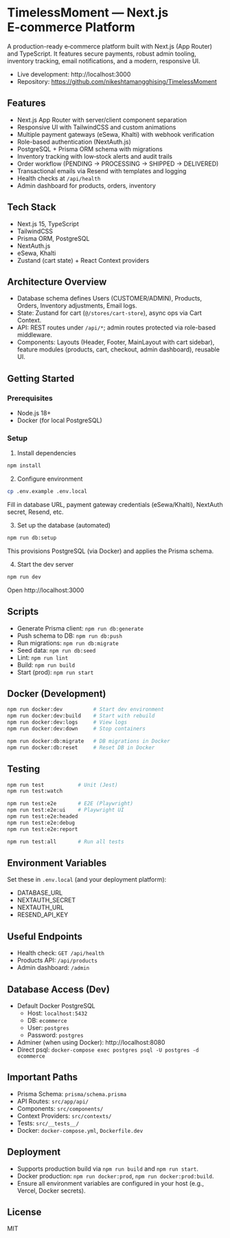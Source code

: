 # TimelessMoment — Next.js E‑commerce Platform

A production-ready e‑commerce platform built with Next.js (App Router) and TypeScript. It features secure payments, robust admin tooling, inventory tracking, email notifications, and a modern, responsive UI.

- Live development: http://localhost:3000
- Repository: https://github.com/nikeshtamangghising/TimelessMoment

## Features

- Next.js App Router with server/client component separation
- Responsive UI with TailwindCSS and custom animations
- Multiple payment gateways (eSewa, Khalti) with webhook verification
- Role-based authentication (NextAuth.js)
- PostgreSQL + Prisma ORM schema with migrations
- Inventory tracking with low‑stock alerts and audit trails
- Order workflow (PENDING → PROCESSING → SHIPPED → DELIVERED)
- Transactional emails via Resend with templates and logging
- Health checks at `/api/health`
- Admin dashboard for products, orders, inventory

## Tech Stack

- Next.js 15, TypeScript
- TailwindCSS
- Prisma ORM, PostgreSQL
- NextAuth.js
- eSewa, Khalti
- Zustand (cart state) + React Context providers

## Architecture Overview

- Database schema defines Users (CUSTOMER/ADMIN), Products, Orders, Inventory adjustments, Email logs.
- State: Zustand for cart (`@/stores/cart-store`), async ops via Cart Context.
- API: REST routes under `/api/*`; admin routes protected via role-based middleware.
- Components: Layouts (Header, Footer, MainLayout with cart sidebar), feature modules (products, cart, checkout, admin dashboard), reusable UI.

## Getting Started

### Prerequisites

- Node.js 18+
- Docker (for local PostgreSQL)

### Setup

1) Install dependencies
```bash
npm install
```

2) Configure environment
```bash
cp .env.example .env.local
```
Fill in database URL, payment gateway credentials (eSewa/Khalti), NextAuth secret, Resend, etc.

3) Set up the database (automated)
```bash
npm run db:setup
```
This provisions PostgreSQL (via Docker) and applies the Prisma schema.

4) Start the dev server
```bash
npm run dev
```
Open http://localhost:3000

## Scripts

- Generate Prisma client: `npm run db:generate`
- Push schema to DB: `npm run db:push`
- Run migrations: `npm run db:migrate`
- Seed data: `npm run db:seed`
- Lint: `npm run lint`
- Build: `npm run build`
- Start (prod): `npm run start`

## Docker (Development)

```bash
npm run docker:dev          # Start dev environment
npm run docker:dev:build    # Start with rebuild
npm run docker:dev:logs     # View logs
npm run docker:dev:down     # Stop containers

npm run docker:db:migrate   # DB migrations in Docker
npm run docker:db:reset     # Reset DB in Docker
```

## Testing

```bash
npm run test           # Unit (Jest)
npm run test:watch

npm run test:e2e       # E2E (Playwright)
npm run test:e2e:ui    # Playwright UI
npm run test:e2e:headed
npm run test:e2e:debug
npm run test:e2e:report

npm run test:all       # Run all tests
```

## Environment Variables

Set these in `.env.local` (and your deployment platform):

- DATABASE_URL
- NEXTAUTH_SECRET
- NEXTAUTH_URL
- RESEND_API_KEY

## Useful Endpoints

- Health check: `GET /api/health`
- Products API: `/api/products`
- Admin dashboard: `/admin`

## Database Access (Dev)

- Default Docker PostgreSQL
  - Host: `localhost:5432`
  - DB: `ecommerce`
  - User: `postgres`
  - Password: `postgres`
- Adminer (when using Docker): http://localhost:8080
- Direct psql: `docker-compose exec postgres psql -U postgres -d ecommerce`

## Important Paths

- Prisma Schema: `prisma/schema.prisma`
- API Routes: `src/app/api/`
- Components: `src/components/`
- Context Providers: `src/contexts/`
- Tests: `src/__tests__/`
- Docker: `docker-compose.yml`, `Dockerfile.dev`

## Deployment

- Supports production build via `npm run build` and `npm run start`.
- Docker production: `npm run docker:prod`, `npm run docker:prod:build`.
- Ensure all environment variables are configured in your host (e.g., Vercel, Docker secrets).

## License

MIT
